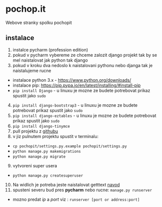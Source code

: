 # pochop.it
Webove stranky spolku pochopit

## instalace
1. instalce pycharm (profession edition)
2. pokud v pycharm vybereme ze chceme zalozit django projekt tak by se mel naistalovat jak python tak django
3. pokud v kroku dva nedoslo k naistalovani pythonu nebo djanga tak je naistalujeme rucne
  * instalace python 3.x - https://www.python.org/downloads/
  * instalace pip: https://pip.pypa.io/en/latest/installing/#install-pip
  * `pip install Django` - u linuxu je mozne ze budete potrebovat prikaz spustit jako `sudo`
4. `pip install django-bootstrap3` - u linuxu je mozne ze budete potrebovat prikaz spustit jako `sudo`
5. `pip install django-eztables` - u linuxu je mozne ze budete potrebovat prikaz spustit jako `sudo`
6. `pip install django-tinymce`
7. pull projektu z [githubu](https://github.com/Kozzi11/pochop.it) 
8. v jiz pulnutem projektu spustit v terminalu:
  * `cp pochopit/settings.py.example pochopit/settings.py`
  * `python manage.py makemigrations`
  * `python manage.py migrate`
9. vytvoreni super usera
  * `python manage.py createsuperuser`
10. Na widlich je potreba jeste naistalovat getttext [navod](https://docs.djangoproject.com/en/1.7/topics/i18n/translation/#gettext-on-windows)
11. spusteni severu bud pres **pycharm** nebo rucne: `manage.py runserver`
  * mozno predat *ip* a *port* viz : `runserver [port or address:port]`
